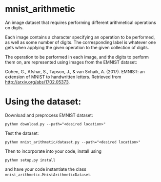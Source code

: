 # mnist_arithmetic

An image dataset that requires performing different arithmetical
operations on digits.

Each image contains a character specifying an operation to be performed, as
well as some number of digits. The corresponding label is whatever one gets
when applying the given operation to the given collection of digits.

The operation to be performed in each image, and the digits to perform them on,
are represented using images from the EMNIST dataset:

Cohen, G., Afshar, S., Tapson, J., & van Schaik, A. (2017). EMNIST: an extension of MNIST to handwritten letters. Retrieved from http://arxiv.org/abs/1702.05373.

# Using the dataset:

Download and preprocess EMNIST dataset:
```
python download.py --path="<desired location>"
```

Test the dataset:
```
python mnist_arithmetic/dataset.py --path="<desired location>"
```

Then to incorporate into your code, install using

```
python setup.py install
```
and have your code instantiate the class `mnist_arithmetic.MnistArithmeticDataset`.
